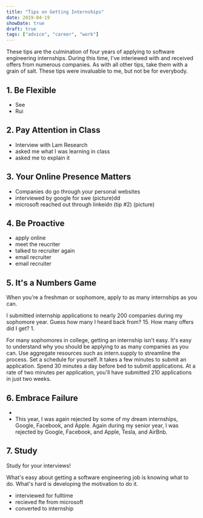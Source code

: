 ```yaml
---
title: "Tips on Getting Internships"
date: 2019-04-19
showDate: true
draft: true
tags: ["advice", "career", "work"]
---
```


These tips are the culmination of four years of applying to software engineering internships. During this time, I've interiewed with and received offers from numerous companies. As with all other tips, take them with a grain of salt. These tips were invaluable to me, but not be for everybody.

## 1. Be Flexible
- See
- Rui

## 2. Pay Attention in Class
- Interview with Lam Research
- asked me what I was learning in class
- asked me to explain it

## 3. Your Online Presence Matters
- Companies do go through your personal websites
- interviewed by google for swe (picture)dd
- microsoft reached out through linkeidn (tip #2) (picture)

## 4. Be Proactive
- apply online
- meet the reucriter
- talked to recruiter again
- email recruiter
- email recruiter

## 5. It's a Numbers Game
When you're a freshman or sophomore, apply to as many internships as you can.

I submitted internship applications to nearly 200 companies during my sophomore year. Guess how many I heard back from? 15. How many offers did I get? 1.

For many sophomores in college, getting an internship isn't easy. It's easy to understand why you should be applying to as many companies as you can. Use aggregate resources such as intern.supply to streamline the process. Set a schedule for yourself. It takes a few minutes to submit an application. Spend 30 minutes a day before bed to submit applications. At a rate of two minutes per application, you'll have submitted 210 applications in just two weeks.

## 6. Embrace Failure
-
- This year, I was again rejected by some of my dream internships, Google, Facebook, and Apple.
Again during my senior year, I was rejected by Google, Facebook, and Apple, Tesla, and AirBnb.

## 7. Study
Study for your interviews!

What's easy about getting a software engineering job is knowing what to do. What's hard is developing the motivation to do it.


- interviewed for fulltime
- recieved fte from microsoft
- converted to internship